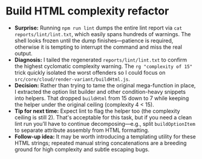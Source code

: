 # Build HTML complexity refactor

- **Surprise:** Running `npm run lint` dumps the entire lint report via `cat reports/lint/lint.txt`, which easily spans hundreds of warnings. The shell looks frozen until the dump finishes—patience is required, otherwise it is tempting to interrupt the command and miss the real output.
- **Diagnosis:** I tailed the regenerated `reports/lint/lint.txt` to confirm the highest cyclomatic complexity warning. The `rg "complexity of 15"` trick quickly isolated the worst offenders so I could focus on `src/core/cloud/render-variant/buildHtml.js`.
- **Decision:** Rather than trying to tame the original mega-function in place, I extracted the option list builder and other condition-heavy snippets into helpers. That dropped `buildHtml` from 15 down to 7 while keeping the helper under the original ceiling (complexity 4 < 15).
- **Tip for next time:** Expect lint to flag the helper too (the complexity ceiling is still 2). That's acceptable for this task, but if you need a clean lint run you’ll have to continue decomposing—e.g., split `buildOptionItem` to separate attribute assembly from HTML formatting.
- **Follow-up idea:** It may be worth introducing a templating utility for these HTML strings; repeated manual string concatenations are a breeding ground for high complexity and subtle escaping bugs.
